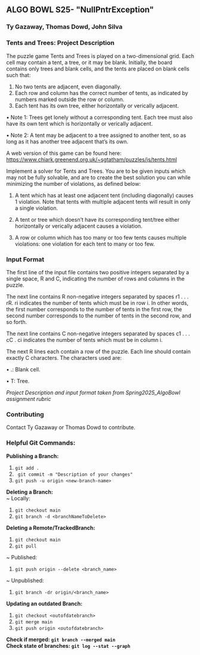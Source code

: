 ## ALGO BOWL S25- "NullPntrException" 
### Ty Gazaway, Thomas Dowd, John Silva

### Tents and Trees: Project Description

The puzzle game Tents and Trees is played on a two-dimensional grid. Each cell may contain a tent, a tree, or it may
be blank. Initially, the board contains only trees and blank cells, and the tents are placed on blank cells such that:
  1. No two tents are adjacent, even diagonally.
  2. Each row and column has the correct number of tents, as indicated by numbers marked outside the row or
column.
  3. Each tent has its own tree, either horizontally or verically adjacent.

• Note 1: Trees get lonely without a corresponding tent. Each tree must also have its own tent which is
horizontally or verically adjacent.

• Note 2: A tent may be adjacent to a tree assigned to another tent, so as long as it has another tree
adjacent that’s its own.

A web version of this game can be found here:
https://www.chiark.greenend.org.uk/~sgtatham/puzzles/js/tents.html

Implement a solver for Tents and Trees. You are to be given inputs which may not be fully solvable, and are to
create the best solution you can while minimizing the number of violations, as defined below:

1. A tent which has at least one adjacent tent (including diagonally) causes 1 violation. Note that tents with
multiple adjacent tents will result in only a single violation.

2. A tent or tree which doesn’t have its corresponding tent/tree either horizontally or verically adjacent causes a
violation.

3. A row or column which has too many or too few tents causes multiple violations: one violation for each tent to
many or too few.

### Input Format

The first line of the input file contains two positive integers separated by a single space, R and C, indicating the
number of rows and columns in the puzzle.

The next line contains R non-negative integers separated by spaces r1 . . . rR. ri indicates the number of tents which
must be in row i. In other words, the first number corresponds to the number of tents in the first row, the second
number corresponds to the number of tents in the second row, and so forth.

The next line contains C non-negative integers separated by spaces c1 . . . cC . ci indicates the number of tents which
must be in column i.

The next R lines each contain a row of the puzzle. Each line should contain exactly C characters. The characters
used are:

• .: Blank cell.

• T: Tree.

_Project Description and input format taken from Spring2025_AlgoBowl assignment rubric_

### Contributing
Contact Ty Gazaway or Thomas Dowd to contribute.

### Helpful Git Commands:
<b>Publishing a Branch:</b><br>
1. ```git add .``` 
2. ``` git commit -m "Description of your changes"```
3. ```git push -u origin <new-branch-name>```

<b>Deleting a Branch:</b><br>
~ Locally:<br>
1. ```git checkout main``` 
2. ```git branch -d <branchNameToDelete>```

<b>Deleting a Remote/TrackedBranch:</b><br>
1. ```git checkout main ```
2. ```git pull ``` 

~ Published: 
1. ```git push origin --delete <branch_name>```

~ Unpublished:
1. ```git branch -dr origin/<branch_name>```

<b>Updating an outdated Branch:</b><br>
1. ```git checkout <outofdatebranch>```
2. ```git merge main```
3. ```git push origin <outofdatebranch>```

<b>Check if merged: ```git branch --merged main```</b> <br>
<b>Check state of branches: ```git log --stat --graph```</b><br>
